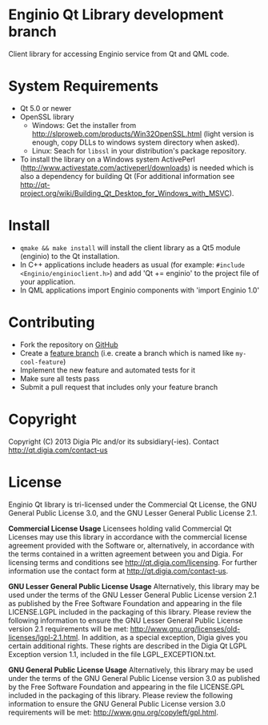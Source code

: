 # Enginio Qt Library development branch
Client library for accessing Enginio service from Qt and QML code. 

# System Requirements
* Qt 5.0 or newer
* OpenSSL library 
  * Windows: Get the installer from http://slproweb.com/products/Win32OpenSSL.html (light version is enough, copy DLLs to windows system directory when asked).
  * Linux: Seach for `libssl` in your distribution's package repository.
* To install the library on a Windows system ActivePerl (http://www.activestate.com/activeperl/downloads) is needed which is also a dependency for building Qt
  (For additional information see http://qt-project.org/wiki/Building_Qt_Desktop_for_Windows_with_MSVC).

# Install

* `qmake && make install` will install the client library as a Qt5 module (enginio) to the Qt installation.
* In C++ applications include headers as usual (for example: `#include <Enginio/enginioclient.h>`) and add 'Qt += enginio' to the project file of your application.
* In QML applications import Enginio components with 'import Enginio 1.0'


# Contributing
* Fork the repository on [GitHub](https://github.com/enginio/enginio-qt)
* Create a [feature branch](http://nvie.com/posts/a-successful-git-branching-model/) (i.e. create a branch which is named like `my-cool-feature`)
* Implement the new feature and automated tests for it
* Make sure all tests pass
* Submit a pull request that includes only your feature branch


# Copyright
Copyright (C) 2013 Digia Plc and/or its subsidiary(-ies).
Contact http://qt.digia.com/contact-us 


# License
Enginio Qt library is tri-licensed under the Commercial Qt License, the GNU General Public License 3.0, and the GNU Lesser General Public License 2.1.

**Commercial License Usage**
Licensees holding valid Commercial Qt Licenses may use this library in accordance with the commercial license agreement provided with the Software or, alternatively, in accordance with the terms contained in a written agreement between you and Digia. For licensing terms and conditions see http://qt.digia.com/licensing. For further information use the contact form at http://qt.digia.com/contact-us.

**GNU Lesser General Public License Usage**
Alternatively, this library may be used under the terms of the GNU Lesser General Public License version 2.1 as published by the Free Software Foundation and appearing in the file LICENSE.LGPL included in the packaging of this library. Please review the following information to ensure the GNU Lesser General Public License version 2.1 requirements will be met: http://www.gnu.org/licenses/old-licenses/lgpl-2.1.html. In addition, as a special exception, Digia gives you certain additional rights. These rights are described in the Digia Qt LGPL Exception version 1.1, included in the file LGPL_EXCEPTION.txt.

**GNU General Public License Usage**
Alternatively, this library may be used under the terms of the GNU General Public License version 3.0 as published by the Free Software Foundation and appearing in the file LICENSE.GPL included in the packaging of this library. Please review the following information to ensure the GNU General Public License version 3.0 requirements will be met: http://www.gnu.org/copyleft/gpl.html.
